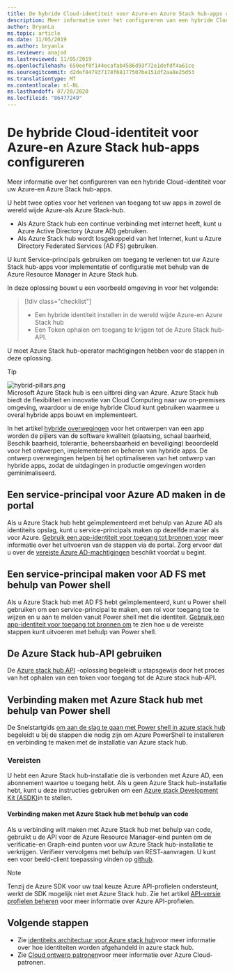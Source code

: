 ```yaml
---
title: De hybride Cloud-identiteit voor Azure-en Azure Stack hub-apps configureren
description: Meer informatie over het configureren van een hybride Cloud-identiteit voor Azure en Azure Stack hub-apps.
author: BryanLa
ms.topic: article
ms.date: 11/05/2019
ms.author: bryanla
ms.reviewer: anajod
ms.lastreviewed: 11/05/2019
ms.openlocfilehash: 650eef0f144ecafab4586d93f72e1defdf4a61ce
ms.sourcegitcommit: d2def847937178f68177507be151df2aa8e25d53
ms.translationtype: MT
ms.contentlocale: nl-NL
ms.lasthandoff: 07/20/2020
ms.locfileid: "86477249"
---
```

# <a name="configure-hybrid-cloud-identity-for-azure-and-azure-stack-hub-apps"></a>De hybride Cloud-identiteit voor Azure-en Azure Stack hub-apps configureren

Meer informatie over het configureren van een hybride Cloud-identiteit voor uw Azure-en Azure Stack hub-apps.

U hebt twee opties voor het verlenen van toegang tot uw apps in zowel de wereld wijde Azure-als Azure Stack-hub.

 * Als Azure Stack hub een continue verbinding met internet heeft, kunt u Azure Active Directory (Azure AD) gebruiken.
 * Als Azure Stack hub wordt losgekoppeld van het Internet, kunt u Azure Directory Federated Services (AD FS) gebruiken.

U kunt Service-principals gebruiken om toegang te verlenen tot uw Azure Stack hub-apps voor implementatie of configuratie met behulp van de Azure Resource Manager in Azure Stack hub.

In deze oplossing bouwt u een voorbeeld omgeving in voor het volgende:

> [!div class="checklist"]
> - Een hybride identiteit instellen in de wereld wijde Azure-en Azure Stack hub
> - Een Token ophalen om toegang te krijgen tot de Azure Stack hub-API.

U moet Azure Stack hub-operator machtigingen hebben voor de stappen in deze oplossing.

> [!Tip]  
> ![hybrid-pillars.png](./media/solution-deployment-guide-cross-cloud-scaling/hybrid-pillars.png)  
> Microsoft Azure Stack hub is een uitbrei ding van Azure. Azure Stack hub biedt de flexibiliteit en innovatie van Cloud Computing naar uw on-premises omgeving, waardoor u de enige hybride Cloud kunt gebruiken waarmee u overal hybride apps bouwt en implementeert.  
> 
> In het artikel [hybride overwegingen](overview-app-design-considerations.md) voor het ontwerpen van een app worden de pijlers van de software kwaliteit (plaatsing, schaal baarheid, Beschik baarheid, tolerantie, beheersbaarheid en beveiliging) beoordeeld voor het ontwerpen, implementeren en beheren van hybride apps. De ontwerp overwegingen helpen bij het optimaliseren van het ontwerp van hybride apps, zodat de uitdagingen in productie omgevingen worden geminimaliseerd.

## <a name="create-a-service-principal-for-azure-ad-in-the-portal"></a>Een service-principal voor Azure AD maken in de portal

Als u Azure Stack hub hebt geïmplementeerd met behulp van Azure AD als identiteits opslag, kunt u service-principals maken op dezelfde manier als voor Azure. [Gebruik een app-identiteit voor toegang tot bronnen voor](/azure-stack/operator/azure-stack-create-service-principals.md#manage-an-azure-ad-app-identity) meer informatie over het uitvoeren van de stappen via de portal. Zorg ervoor dat u over de [vereiste Azure AD-machtigingen](/azure/azure-resource-manager/resource-group-create-service-principal-portal#required-permissions) beschikt voordat u begint.

## <a name="create-a-service-principal-for-ad-fs-using-powershell"></a>Een service-principal maken voor AD FS met behulp van Power shell

Als u Azure Stack hub met AD FS hebt geïmplementeerd, kunt u Power shell gebruiken om een service-principal te maken, een rol voor toegang toe te wijzen en u aan te melden vanuit Power shell met die identiteit. [Gebruik een app-identiteit voor toegang tot bronnen om](/azure-stack/operator/azure-stack-create-service-principals.md#manage-an-ad-fs-app-identity) te zien hoe u de vereiste stappen kunt uitvoeren met behulp van Power shell.

## <a name="using-the-azure-stack-hub-api"></a>De Azure Stack hub-API gebruiken

De [Azure stack hub API](/azure-stack/user/azure-stack-rest-api-use.md) -oplossing begeleidt u stapsgewijs door het proces van het ophalen van een token voor toegang tot de Azure stack hub-API.

## <a name="connect-to-azure-stack-hub-using-powershell"></a>Verbinding maken met Azure Stack hub met behulp van Power shell

De Snelstartgids [om aan de slag te gaan met Power shell in azure stack hub](/azure-stack/operator/azure-stack-powershell-install.md) begeleidt u bij de stappen die nodig zijn om Azure PowerShell te installeren en verbinding te maken met de installatie van Azure stack hub.

### <a name="prerequisites"></a>Vereisten

U hebt een Azure Stack hub-installatie die is verbonden met Azure AD, een abonnement waartoe u toegang hebt. Als u geen Azure Stack hub-installatie hebt, kunt u deze instructies gebruiken om een [Azure stack Development Kit (ASDK)](/azure-stack/asdk/asdk-install.md)in te stellen.

#### <a name="connect-to-azure-stack-hub-using-code"></a>Verbinding maken met Azure Stack hub met behulp van code

Als u verbinding wilt maken met Azure Stack hub met behulp van code, gebruikt u de API voor de Azure Resource Manager-eind punten om de verificatie-en Graph-eind punten voor uw Azure Stack hub-installatie te verkrijgen. Verifieer vervolgens met behulp van REST-aanvragen. U kunt een voor beeld-client toepassing vinden op [github](https://github.com/shriramnat/HybridARMApplication).

>[!Note]
>Tenzij de Azure SDK voor uw taal keuze Azure API-profielen ondersteunt, werkt de SDK mogelijk niet met Azure Stack hub. Zie het artikel [API-versie profielen beheren](/azure-stack/user/azure-stack-version-profiles.md) voor meer informatie over Azure API-profielen.

## <a name="next-steps"></a>Volgende stappen

- Zie [identiteits architectuur voor Azure stack hub](/azure-stack/operator/azure-stack-identity-architecture.md)voor meer informatie over hoe identiteiten worden afgehandeld in azure stack hub.
- Zie [Cloud ontwerp patronen](/azure/architecture/patterns)voor meer informatie over Azure Cloud-patronen.
